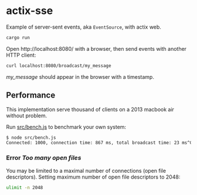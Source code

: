 # actix-sse
Example of server-sent events, aka `EventSource`, with actix web.

```sh
cargo run
```

Open http://localhost:8080/ with a browser, then send events with another HTTP client:

```sh
curl localhost:8080/broadcast/my_message
```

*my_message* should appear in the browser with a timestamp.

## Performance
This implementation serve thousand of clients on a 2013 macbook air without problem.

Run [src/bench.js](src/bench.js) to benchmark your own system:

```sh
$ node src/bench.js
Connected: 1000, connection time: 867 ms, total broadcast time: 23 ms^C⏎
```

### Error *Too many open files*
You may be limited to a maximal number of connections (open file descriptors). Setting maximum number of open file descriptors to 2048:

```sh
ulimit -n 2048
```
